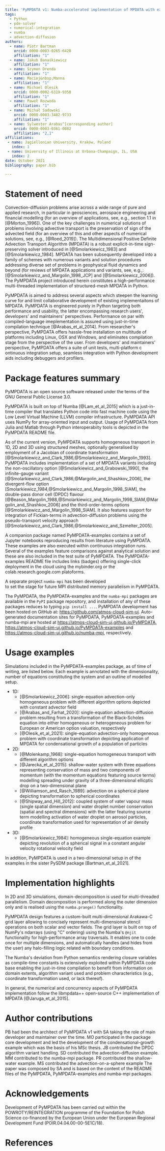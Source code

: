 ```yaml
---
title: 'PyMPDATA v1: Numba-accelerated implementation of MPDATA with examples in Python, Julia and Matlab'
tags:
  - Python
  - pde-solver 
  - numerical-integration 
  - numba 
  - advection-diffusion
authors:
  - name: Piotr Bartman
    orcid: 0000-0003-0265-6428
    affiliation: "1"
  - name: Jakub Banaśkiewicz
    affiliation: "1"
  - name: Szymon Drenda
    affiliation: "1"
  - name: Maciej&nbsp;Manna
    affiliation: "1"
  - name: Michael Olesik
    orcid: 0000-0002-6319-9358
    affiliation: "1"
  - name: Paweł Rozwoda
    affiliation: "1"
  - name: Michał Sadowski
    orcid: 0000-0003-3482-9733
    affiliation: "1"
  - name: Sylwester Arabas^[corresponding author]
    orcid: 0000-0003-0361-0082
    affiliation: "2,1"
affiliations:
 - name: Jagiellonian University, Kraków, Poland 
   index: 1
 - name: University of Illinois at Urbana-Champaign, IL, USA
   index: 2
date: October 2021
bibliography: paper.bib

---
```


# Statement of need 

Convection-diffusion problems arise across a wide range of pure and applied research,
  in particular in geosciences, aerospace engineering and financial modelling
  (for an overview of applications, see, e.g., section 1.1 in [@Morton_1996]).
One of the key challenges in numerical solutions of problems involving advective transport is
  the preservation of sign of the advected field (for an overview of this and other
  aspects of numerical solutions, see, e.g., [@Roed_2019]).
The Multidimensional Positive Definite Advection Transport Algorithm (MPDATA) is a robust 
  explicit-in-time sign-preserving solver introduced in [@Smolarkiewicz_1983] and [@Smolarkiewicz_1984].
MPDATA has been subsequently developed into a family of schemes with numerous variants 
  and solution procedures addressing diverse set of problems in geophysical fluid dynamics and beyond
  (for reviews of MPDATA applications and variants, see, e.g.,: [@Smolarkiewicz_and_Margolin_1998_JCP] and 
  [@Smolarkiewicz_2006]).
The PyMPDATA project introduced herein constitutes a high-performance multi-threaded implementation of
  structured-mesh MPDATA in Python.

PyMPDATA is aimed to address several aspects which steepen the learning curve for and limit collaborative 
  development of existing implementaitons of MPDATA.
PyMPDATA is engineered purely in Python targeting both performance and usability, the latter encompassing 
  research users', developers' and maintainers' perspectives.
Performance on par with compiled-language imeplementation is assured using just-in-time compilation technique
  [@Arabas_et_al_2014].
From researcher's perspective, PyMPDATA offers hassle-free installation on multitude of platforms
  including Linux, OSX and Windows, and eliminates compilation stage from the perspective of the user.
From developers' and maintainers' perspective, PyMPDATA offers a suite of unit tests, multi-platform c
  ontinuous integration setup, seamless integration with Python development aids including debuggers and profilers.

# Package features summary

PyMPDATA is an open source software released under the terms of the GNU General Public License 3.0.

PyMPDATA is built on top of Numba [@Lam_et_al_2015] which is a just-in-time compiler 
  that translates Python code into fast machine code using the Low Level Virtual Machine (LLVM)
  compiler infrastructure.
PyMPDATA API uses NumPy for array-oriented input and output. 
Usage of PyMPDATA from Julia and Matlab through Python interoperabiity tools is depicted in the PyMPDATA README file.

As of the current version, PyMPDATA supports homogeneous transport in 1D, 2D and 3D using structured meshes,
  optionally generalised by employment of a Jacobian of coordinate transformation 
  [@Smolarkiewicz_and_Clark_1986,@Smolarkiewicz_and_Margolin_1993]. 
PyMPDATA includes implementation of a set of MPDATA variants including 
  the non-oscillatory option [@Smolarkiewicz_and_Grabowski_1990], 
  the infinite-gauge variant [@Smolarkiewicz_and_Clark_1986,@Margolin_and_Shashkov_2006], 
  the divergent-flow option [Smolarkiewicz_1984,@Smolarkiewicz_and_Margolin_1998_SIAM],
  the double-pass donor cell (DPDC) flavour [@Beason_Margolin_1988,@Smolarkiewicz_and_Margolin_1998_SIAM,@Margolin_and_Shashkov_2006] and 
  the third-order-terms options [@Smolarkiewicz_and_Margolin_1998_SIAM]. 
It also features support for integration of Fickian-terms in advection-diffusion problems using 
  the pseudo-transport velocity approach [@Smolarkiewicz_and_Clark_1986,@Smolarkiewicz_and_Szmelter_2005]. 

A companion package named PyMPDATA-examples contains a set of Jupyter notebooks reproducing
  results from literature using PyMPDATA.
These examples are also executed within continuous integration runs.
Several of the examples feature comparisons against analytical solution and these are
  also included in the test suite of PyMPDATA.
The PyMPDATA-examples README file includes links (badges) offering single-click deployment 
  in the cloud using the mybinder.org or the colab.research.google.com platoforms.

A separate project ``numba-mpi`` has been developed  
  to set the stage for future MPI distributed memory parallelism in PyMPDATA.

The PyMPDATA, the PyMPDATA-examples and the ``numba-mpi`` packages are available in the 
  ``PyPI`` package repository, and installation of any of these packages reduces to
  typing ``pip install ...``.
PyMPDATA development has been hosted on GitHub at: https://github.com/atmos-cloud-sim-uj.
Auto-generated documentation sites for PyMPDATA, PyMPDATA-examples and numba-mpi are hosted at
  https://atmos-cloud-sim-uj.github.io/PyMPDATA, 
  https://atmos-cloud-sim-uj.github.io/PyMPDATA-examples and 
  https://atmos-cloud-sim-uj.github.io/numba-mpi, 
  respectively.

# Usage examples

Simulations included in the PyMPDATA-examples package, as of time of writing, 
  are listed below.
Each example is annotated with the dimensionality, 
  number of equations constituting the system and an outline of modelled setup.
* 1D:
  * [@Smolarkiewicz_2006]: single-equation advection-only homogeneous problem with different algorithm options depicted with constant advector field
  * [@Arabas_and_Farhat_2020]: single-equation advection-diffusion problem resulting from a transformation of the Black-Scholes equation into either homogeneous  or heterogeneous problem for European or American option valuation, respectively
  * [@Olesik_et_al_2021]: single-equation advection-only homogeneous problem with coordinate transformation depicting application of MPDATA for condensational growth of a population of particles
* 2D:
  * [@Molenkamp_1968]: single-equation homogeneous transport with different algorithm options
  * [@Jarecka_et_al_2015]: shallow-water system with three equations representing conservation of mass and two components of momentum (with the momentum equations featuring source terms) modelling spreading under gravity of a three-dimensional ellicptic drop on a two-dimensional plane
  * [@Williamson_and_Rasch_1989]: advection on a spherical plane depicting transformation to spherical coordinates
  * [@Shipway_and_Hill_2012]: coupled system of vater vapour mass (single spatial dimension) and water droplet number conservation (spatial and spectral dimensions) with the latter featuring source term modelling activation of water droplet on aerosol particles, coordinate transformation used for representation of air density profile
* 3D:
  * [@Smolarkiewicz_1984]: homogeneous single-equation example depicting revolution of a spherical signal in a constant angular velocity rotational velocity field 

In addition, PyMPDATA is used in a two-dimensional setup in of the examples in the sister PySDM package [Bartman_et_al_2021].

# Implementation highlights

In 2D and 3D simulations, domain-decomposition is used for multi-threaded parallelism. 
Domain decomposition is performed along the outer dimension only and is realised using
  the ``numba.prange()`` functionality.

PyMPDATA design features a custom-built multi-dimensional Arakawa-C grid layer allowing to concisely 
  represent multi-dimensional stencil operations on both scalar and vector fields. 
The grid layer is built on top of NumPy's ndarrays (using "C" ordering) using the Numba's ``@njit`` 
  functionality for high-performance array traversals. 
It enables one to code once for multiple dimensions, and automatically handles (and hides from the user)
  any halo-filling logic related with boundary conditions. 

The Numba's deviation from Python semantics rendering closure variables as compile-time constants 
  is extensively exploited within PyMPDATA code base enabling the just-in-time compilation to benefit
  from information on domain extents, algorithm variant used and problem characteristics (e.g., coordinate 
  transformation used, or lack thereof). 

In general, the numerical and concurrency aspects of PyMPDATA implementation follow the libmpdata++ 
  open-source C++ implementation of MPDATA [@Jaruga_et_al_2015].

# Author contributions

PB had been the architect of PyMPDATA v1 with SA taking the role of main developer and maintainer over the time.
MO participated in the package core development and led the development of the condensational-growth example which was the basis of his MSc thesis.
JB contributed the DPDC algorithm variant handling.
SD contributed the advection-diffusion example.
MM contributed to the numba-mpi package.
PR contributed the shallow-water example.
MS contributed the advection-on-a-sphere example
The paper was composed by SA and is based on the content of the README files of the PyMPDATA, PyMPDATA-examples and numba-mpi packages.

# Acknowledgements

Development of PyMPDATA has been carried out within the POWROTY/REINTEGRATION programme of the Foundation for Polish Science co-financed by the European Union under the European Regional Development Fund (POIR.04.04.00-00-5E1C/18).

# References
